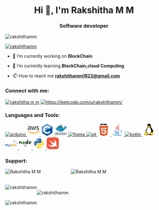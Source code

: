 <h1 align="center">Hi 👋, I'm Rakshitha M M</h1>
<h3 align="center">Software developer</h3>

<p align="left"> <img src="https://komarev.com/ghpvc/?username=rakshithamm&label=Profile%20views&color=0e75b6&style=flat" alt="rakshithamm" /> </p>

<p align="left"> <a href="https://github.com/ryo-ma/github-profile-trophy"><img src="https://github-profile-trophy.vercel.app/?username=rakshithamm" alt="rakshithamm" /></a> </p>

- 🔭 I’m currently working on **BlockChain**

- 🌱 I’m currently learning **BlockChain,cloud Computing**

- 📫 How to reach me **rakshithamm1822@gmail.com**

<h3 align="left">Connect with me:</h3>
<p align="left">
<a href="https://linkedin.com/in/rakshitha m m" target="blank"><img align="center" src="https://raw.githubusercontent.com/rahuldkjain/github-profile-readme-generator/master/src/images/icons/Social/linked-in-alt.svg" alt="rakshitha m m" height="30" width="40" /></a>
<a href="https://www.leetcode.com/https://leetcode.com/u/rakshithamm/" target="blank"><img align="center" src="https://raw.githubusercontent.com/rahuldkjain/github-profile-readme-generator/master/src/images/icons/Social/leet-code.svg" alt="https://leetcode.com/u/rakshithamm/" height="30" width="40" /></a>
</p>

<h3 align="left">Languages and Tools:</h3>
<p align="left"> <a href="https://www.arduino.cc/" target="_blank" rel="noreferrer"> <img src="https://cdn.worldvectorlogo.com/logos/arduino-1.svg" alt="arduino" width="40" height="40"/> </a> <a href="https://aws.amazon.com" target="_blank" rel="noreferrer"> <img src="https://raw.githubusercontent.com/devicons/devicon/master/icons/amazonwebservices/amazonwebservices-original-wordmark.svg" alt="aws" width="40" height="40"/> </a> <a href="https://www.cprogramming.com/" target="_blank" rel="noreferrer"> <img src="https://raw.githubusercontent.com/devicons/devicon/master/icons/c/c-original.svg" alt="c" width="40" height="40"/> </a> <a href="https://www.docker.com/" target="_blank" rel="noreferrer"> <img src="https://raw.githubusercontent.com/devicons/devicon/master/icons/docker/docker-original-wordmark.svg" alt="docker" width="40" height="40"/> </a> <a href="https://www.figma.com/" target="_blank" rel="noreferrer"> <img src="https://www.vectorlogo.zone/logos/figma/figma-icon.svg" alt="figma" width="40" height="40"/> </a> <a href="https://git-scm.com/" target="_blank" rel="noreferrer"> <img src="https://www.vectorlogo.zone/logos/git-scm/git-scm-icon.svg" alt="git" width="40" height="40"/> </a> <a href="https://www.w3.org/html/" target="_blank" rel="noreferrer"> <img src="https://raw.githubusercontent.com/devicons/devicon/master/icons/html5/html5-original-wordmark.svg" alt="html5" width="40" height="40"/> </a> <a href="https://www.java.com" target="_blank" rel="noreferrer"> <img src="https://raw.githubusercontent.com/devicons/devicon/master/icons/java/java-original.svg" alt="java" width="40" height="40"/> </a> <a href="https://kotlinlang.org" target="_blank" rel="noreferrer"> <img src="https://www.vectorlogo.zone/logos/kotlinlang/kotlinlang-icon.svg" alt="kotlin" width="40" height="40"/> </a> <a href="https://www.linux.org/" target="_blank" rel="noreferrer"> <img src="https://raw.githubusercontent.com/devicons/devicon/master/icons/linux/linux-original.svg" alt="linux" width="40" height="40"/> </a> <a href="https://www.mysql.com/" target="_blank" rel="noreferrer"> <img src="https://raw.githubusercontent.com/devicons/devicon/master/icons/mysql/mysql-original-wordmark.svg" alt="mysql" width="40" height="40"/> </a> <a href="https://nodejs.org" target="_blank" rel="noreferrer"> <img src="https://raw.githubusercontent.com/devicons/devicon/master/icons/nodejs/nodejs-original-wordmark.svg" alt="nodejs" width="40" height="40"/> </a> <a href="https://www.python.org" target="_blank" rel="noreferrer"> <img src="https://raw.githubusercontent.com/devicons/devicon/master/icons/python/python-original.svg" alt="python" width="40" height="40"/> </a> <a href="https://developer.apple.com/swift/" target="_blank" rel="noreferrer"> <img src="https://raw.githubusercontent.com/devicons/devicon/master/icons/swift/swift-original.svg" alt="swift" width="40" height="40"/> </a> </p>

<h3 align="left">Support:</h3>
<p><a href="https://www.buymeacoffee.com/Rakshitha M M"> <img align="left" src="https://cdn.buymeacoffee.com/buttons/v2/default-yellow.png" height="50" width="210" alt="Rakshitha M M" /></a><a href="https://ko-fi.com/Rakshitha M M"> <img align="left" src="https://cdn.ko-fi.com/cdn/kofi3.png?v=3" height="50" width="210" alt="Rakshitha M M" /></a></p><br><br>

<p><img align="left" src="https://github-readme-stats.vercel.app/api/top-langs?username=rakshithamm&show_icons=true&locale=en&layout=compact" alt="rakshithamm" /></p>

<p>&nbsp;<img align="center" src="https://github-readme-stats.vercel.app/api?username=rakshithamm&show_icons=true&locale=en" alt="rakshithamm" /></p>

<p><img align="center" src="https://github-readme-streak-stats.herokuapp.com/?user=rakshithamm&" alt="rakshithamm" /></p>
